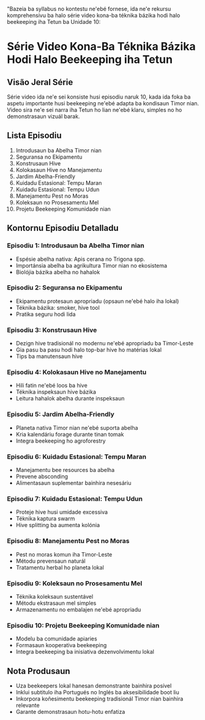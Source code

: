 "Bazeia ba syllabus no kontestu ne'ebé fornese, ida ne'e rekursu komprehensivu ba halo série video kona-ba téknika bázika hodi halo beekeeping iha Tetun ba Unidade 10:

# Série Video Kona-Ba Téknika Bázika Hodi Halo Beekeeping iha Tetun

## Visão Jeral Série

Série video ida ne'e sei konsiste husi episodiu naruk 10, kada ida foka ba aspetu importante husi beekeeping ne'ebé adapta ba kondisaun Timor nian. Video sira ne'e sei narra iha Tetun ho lian ne'ebé klaru, simples no ho demonstrasaun vizuál barak.

## Lista Episodiu

1. Introdusaun ba Abelha Timor nian
2. Seguransa no Ekipamentu
3. Konstrusaun Hive
4. Kolokasaun Hive no Manejamentu
5. Jardim Abelha-Friendly
6. Kuidadu Estasional: Tempu Maran
7. Kuidadu Estasional: Tempu Udun
8. Manejamentu Pest no Moras
9. Koleksaun no Prosesamentu Mel
10. Projetu Beekeeping Komunidade nian

## Kontornu Episodiu Detalladu

### Episodiu 1: Introdusaun ba Abelha Timor nian

- Espésie abelha nativa: Apis cerana no Trigona spp.
- Importánsia abelha ba agrikultura Timor nian no ekosistema
- Biolójia bázika abelha no hahalok

### Episodiu 2: Seguransa no Ekipamentu

- Ekipamentu protesaun apropriadu (opsaun ne'ebé halo iha lokal)
- Téknika bázika: smoker, hive tool
- Pratika seguru hodi lida

### Episodiu 3: Konstrusaun Hive

- Dezign hive tradisionál no modernu ne'ebé apropriadu ba Timor-Leste
- Gia pasu ba pasu hodi halo top-bar hive ho matérias lokal
- Tips ba manutensaun hive

### Episodiu 4: Kolokasaun Hive no Manejamentu

- Hili fatin ne'ebé loos ba hive 
- Téknika inspeksaun hive bázika
- Leitura hahalok abelha durante inspeksaun

### Episodiu 5: Jardim Abelha-Friendly

- Planeta nativa Timor nian ne'ebé suporta abelha
- Kria kalendáriu forage durante tinan tomak
- Integra beekeeping ho agroforestry

### Episodiu 6: Kuidadu Estasional: Tempu Maran

- Manejamentu bee resources ba abelha
- Prevene absconding
- Alimentasaun suplementar bainhira nesesáriu

### Episodiu 7: Kuidadu Estasional: Tempu Udun

- Proteje hive husi umidade excessiva
- Téknika kaptura swarm
- Hive splitting ba aumenta kolónia

### Episodiu 8: Manejamentu Pest no Moras

- Pest no moras komun iha Timor-Leste
- Métodu prevensaun naturál
- Tratamentu herbal ho planeta lokal

### Episodiu 9: Koleksaun no Prosesamentu Mel

- Téknika koleksaun sustentável
- Métodu ekstrasaun mel simples
- Armazenamentu no embalajen ne'ebé apropriadu

### Episodiu 10: Projetu Beekeeping Komunidade nian

- Modelu ba comunidade apiaries
- Formasaun kooperativa beekeeping
- Integra beekeeping ba inisiativa dezenvolvimentu lokal

## Nota Produsaun

- Uza beekeepers lokal hanesan demonstrante bainhira posível
- Inklui subtitulo iha Portugués no Inglés ba aksesibilidade boot liu
- Inkorpora koñesimentu beekeeping tradisionál Timor nian bainhira relevante
- Garante demonstrasaun hotu-hotu enfatiza